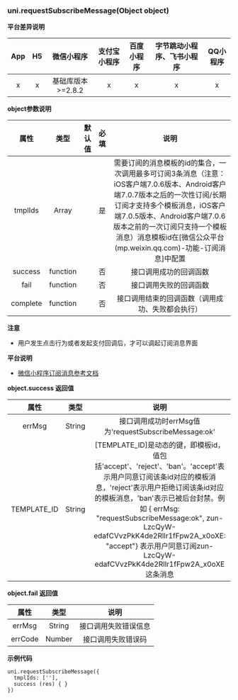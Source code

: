 ### uni.requestSubscribeMessage(Object object)

 
**平台差异说明**

|App|H5	|微信小程序				|支付宝小程序	|百度小程序	|字节跳动小程序、飞书小程序	|QQ小程序	|
|:-:	|:-:|:-:							|:-:					|:-:				|:-:				|:-:			|
|x		|x	|基础库版本>=2.8.2|x						|x					|x					|x				|

**object参数说明**

|属性			|类型			|默认值	|必填	|说明																																																																																																																																																|
|:-:			|:-:			|:-:		|:-:	|:-:																																																																																																																																																|
|tmplIds	|Array		|				|是		|需要订阅的消息模板的id的集合，一次调用最多可订阅3条消息（注意：iOS客户端7.0.6版本、Android客户端7.0.7版本之后的一次性订阅/长期订阅才支持多个模板消息，iOS客户端7.0.5版本、Android客户端7.0.6版本之前的一次订阅只支持一个模板消息）消息模板id在[微信公众平台(mp.weixin.qq.com)-功能-订阅消息]中配置	|
|success	|function	|				|否		|接口调用成功的回调函数																																																																																																																																							|
|fail			|function	|				|否		|接口调用失败的回调函数																																																																																																																																							|
|complete	|function	|				|否		|接口调用结束的回调函数（调用成功、失败都会执行）																																																																																																																										|


**注意**

- 用户发生点击行为或者发起支付回调后，才可以调起订阅消息界面

**平台说明**

- [微信小程序订阅消息参考文档](https://developers.weixin.qq.com/miniprogram/dev/framework/open-ability/subscribe-message.html)


**object.success 返回值**

|属性				|类型		|说明																																																																																																																																																																														|
|:-:				|:-:		|:-:																																																																																																																																																																														|
|errMsg			|String	|接口调用成功时errMsg值为'requestSubscribeMessage:ok'																																																																																																																																																						|
|TEMPLATE_ID|String| [TEMPLATE_ID]是动态的键，即模板id，值包括'accept'、'reject'、'ban'。'accept'表示用户同意订阅该条id对应的模板消息，'reject'表示用户拒绝订阅该条id对应的模板消息，'ban'表示已被后台封禁。例如 { errMsg: "requestSubscribeMessage:ok", zun-LzcQyW-edafCVvzPkK4de2Rllr1fFpw2A_x0oXE: "accept"} 表示用户同意订阅zun-LzcQyW-edafCVvzPkK4de2Rllr1fFpw2A_x0oXE这条消息|

**object.fail 返回值**

|属性		|类型		|说明									|
|:-:		|:-:		|:-:									|
|errMsg	|String	|接口调用失败错误信息	|
|errCode|Number	|接口调用失败错误码		|

**示例代码**
```
uni.requestSubscribeMessage({
  tmplIds: [''],
  success (res) { }
})
```